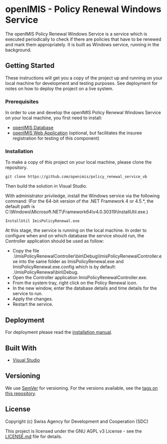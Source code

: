 # openIMIS - Policy Renewal Windows Service

The openIMIS Policy Renewal Windows Service is a service which is executed periodically
to check if there are policies that have to be renewed and mark them appropriately. 
It is built as Windows service, running in the background. 

## Getting Started

These instructions will get you a copy of the project up and running on your local 
machine for development and testing purposes. See deployment for notes on how to 
deploy the project on a live system.

### Prerequisites

In order to use and develop the openIMIS Policy Renewal Windows Service on your local 
machine, you first need to install:

* [openIMIS Database](https://github.com/openimis/database_ms_sqlserver)
* [openIMIS Web Application](https://github.com/openimis/web_app_vb) (optional, 
but facilitates the insuree registration for testing of this component)


### Installation

To make a copy of this project on your local machine, please clone the repository.

```
git clone https://github.com/openimis/policy_renewal_service_vb
```

Then build the solution in Visual Studio.

With administrator priviledge, install the Windows service via the following command: 
(For the 64-bit version of the .NET Framework 4 or 4.5.*, the default path is 
C:\Windows\Microsoft.NET\Framework64\v4.0.30319\InstallUtil.exe.)

```
InstallUtil ImisPolicyRenewal.exe
```

At this stage, the service is running on the local machine. In order to configure
when and on which database the service should run, the Controller application should 
be used as follow:

 - Copy the file .\ImisPolicyRenewalController\bin\Debug\ImisPolicyRenewalController.exe 
 into the same folder as ImisPolicyRenewal.exe and ImisPolicyRenewal.exe.config which
 is by default: .\ImisPolicyRenewal\bin\Debug.
 - Open the Controller application ImisPolicyRenewalController.exe.
 - From the system tray, right click on the Policy Renewal icon.
 - In the new window, enter the database details and time details for the service to run.
 - Apply the changes.
 - Restart the service.

## Deployment

For deployment please read the 
[installation manual](https://openimis.readthedocs.io/en/latest/web_application_installation.html#install-windows-services).

## Built With

* [Visual Studio](https://visualstudio.microsoft.com/) 

## Versioning

We use [SemVer](http://semver.org/) for versioning. For the versions available, see the [tags on this repository](https://github.com/openimis/policy_renewal_service_vb/tags). 

<!--## User Manual 

The user manual can be read on [openimis.readthedocs.io](http://openimis.readthedocs.io/en/latest/user_manual.html).
-->

## License

Copyright (c) Swiss Agency for Development and Cooperation (SDC)

This project is licensed under the GNU AGPL v3 License - see the [LICENSE.md](LICENSE.md) file for details.
